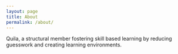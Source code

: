 ```yaml
---
layout: page
title: About
permalink: /about/
---
```


Quila, a structural member fostering skill based learning by reducing guesswork and creating learning environments.    

